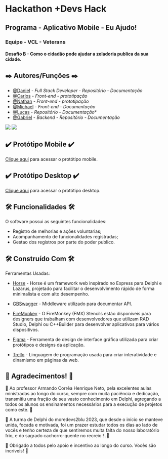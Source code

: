 # Hackathon +Devs Hack
## Programa - Aplicativo Mobile - Eu Ajudo!
### Equipe - VCL - Veterans

#### Desafio B - Como o cidadão pode ajudar a zeladoria publica da sua cidade.


## ✒️ Autores/Funções ✒️

- [@Daniel]() - *Full Stack Developer - Repositório - Documentação*
- [@Carlos](https://github.com/CarlosFelipeOR) - *Front-end - prototipação*
- [@Nathan]() - *Front-end - prototipação*
- [@Michael]() - *Front-end - Documentação*
- [@Lucas]() - *Repositório - Documentação**
- [@Gabriel](https://github.com/gabrielhschneider) - *Backend - Repositório - Documentação*

<img src="https://img.shields.io/badge/Delphi_RAD_Studio-B22222?style=for-the-badge&logo=delphi&logoColor=white"/>
<img src="https://img.shields.io/badge/-MySQL-%230077B5?style=for-the-badge&logo=MySQL&logoColor=white"/>  


## ✔️ Protótipo Mobile ✔️
<a href="https://www.figma.com/file/CeBgMBYoAoJ7wHepO4QNhY/Hacktoon-mobile?node-id=0%3A1&t=kLq9fGa8PS0fuSzz-1">Clique aqui</a> para acessar o protótipo mobile.

## ✔️ Protótipo Desktop ✔️
<a href="https://www.figma.com/file/nIInvhEDsLmbv84zNCowpI/Hacktoon-desktop?node-id=8%3A8&t=7HcpHHOsSqb2yN6J-1">Clique aqui</a> para acessar o protótipo desktop.

## 🛠️ Funcionalidades 🛠️

O software possui as seguintes funcionalidades:

- Registro de melhorias e ações voluntarias;
- Acompanhamento de funcionalidades registradas;
- Gestao dos registros por parte do poder publico.



## 🛠️ Construído Com 🛠️

Ferramentas Usadas:

* [Horse](https://github.com/HashLoad/horse) - Horse é um framework web inspirado no Express para Delphi e Lazarus, projetado para facilitar o desenvolvimento rápido de forma minimalista e com alto desempenho.

* [GBSwagger](https://github.com/rocketseat-creators-program/API-Delphi-Doc-Swagger-2021-10-22) - Middleware utilizado para documentar API.

* [FireMonkey](https://www.embarcadero.com/br/free-tools/firemonkey-stencils) - O FireMonkey (FMX) Stencils estão disponíveis para designers que trabalham com desenvolvedores que utilizam RAD Studio, Delphi ou C++Builder para desenvolver aplicativos para vários dispositivos.

* [Figma](https://www.figma.com/) - Ferramenta de design de interface gráfica utilizada para criar protótipos e designs da aplicação.

* [Trello](https://trello.com) - Linguagem de programação usada para criar interatividade e dinamismo em páginas da web.


## 🎉 Agradecimentos! 🎉
  
👏 Ao professor Armando Corrêa Henrique Neto, pela excelentes aulas ministradas ao longo do curso, sempre com muita paciência e dedicação, transmitiu uma fração de seu vasto conhecimento em Delphi, agregando a todos os alunos os ensinamentos necessários para a execução de projetos como este. 👏 

🚀 A turma de Delphi do moredevs2blu 2023, que desde o início se manteve unida, focada e motivada, foi um prazer estudar todos os dias ao lado de vocês e tenho certeza de que sentiremos muita falta do nosso laboratório frio, e do sagrado cachorro-quente no recreio ! .🚀
  
🙌 Obrigado a todos pelo apoio e incentivo ao longo do curso. Vocês são incríveis! 🙌

</details>
